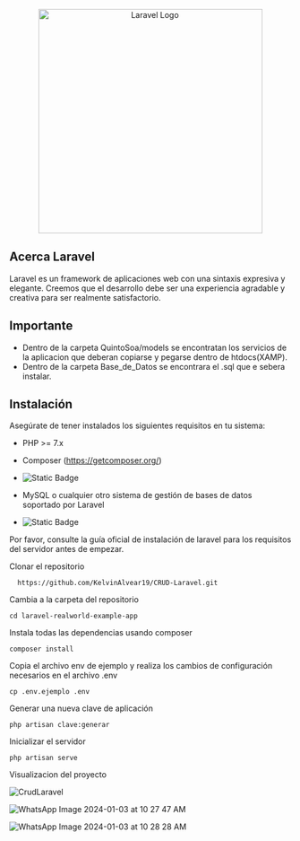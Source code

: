 <p align="center"><a href="https://laravel.com" target="_blank"><img src="https://raw.githubusercontent.com/laravel/art/master/logo-lockup/5%20SVG/2%20CMYK/1%20Full%20Color/laravel-logolockup-cmyk-red.svg" width="400" alt="Laravel Logo"></a></p>


## Acerca Laravel

Laravel es un framework de aplicaciones web con una sintaxis expresiva y elegante. Creemos que el desarrollo debe ser una experiencia agradable y creativa para ser realmente satisfactorio.

## Importante
- Dentro de la carpeta QuintoSoa/models se encontratan los servicios de la aplicacion que deberan copiarse y pegarse dentro de htdocs(XAMP).
- Dentro de la carpeta Base_de_Datos se encontrara el .sql que e sebera instalar.

## Instalación
Asegúrate de tener instalados los siguientes requisitos en tu sistema:

- PHP >= 7.x
- Composer (https://getcomposer.org/)
- <img alt="Static Badge" src="https://img.shields.io/badge/Composer-%20version%202.3.5-%20green">

- MySQL o cualquier otro sistema de gestión de bases de datos soportado por Laravel
- <img alt="Static Badge" src="https://img.shields.io/badge/XAMP-%20Mysql-%20orange">

Por favor, consulte la guía oficial de instalación de laravel para los requisitos del servidor antes de empezar.

Clonar el repositorio

      https://github.com/KelvinAlvear19/CRUD-Laravel.git

Cambia a la carpeta del repositorio

    cd laravel-realworld-example-app

Instala todas las dependencias usando composer

    composer install

Copia el archivo env de ejemplo y realiza los cambios de configuración necesarios en el archivo .env

    cp .env.ejemplo .env

Generar una nueva clave de aplicación

    php artisan clave:generar

Inicializar el servidor

    php artisan serve

Visualizacion del proyecto
    
![CrudLaravel](https://github.com/KelvinAlvear19/CRUD-Laravel/assets/84355086/f9ef3882-e456-4e93-ba63-5ecbfaec97d2)

![WhatsApp Image 2024-01-03 at 10 27 47 AM](https://github.com/KelvinAlvear19/CRUD-Laravel/assets/84355086/d97946d8-d6dc-46da-b7ae-ba8a9b59f407)

![WhatsApp Image 2024-01-03 at 10 28 28 AM](https://github.com/KelvinAlvear19/CRUD-Laravel/assets/84355086/0fc5453d-82f6-4c79-b70e-13d426b1f1e8)
